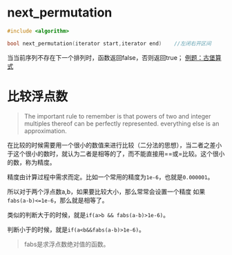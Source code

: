 # next_permutation

```c++
#include <algorithm>

bool next_permutation(iterator start,iterator end)    //左闭右开区间
```
当当前序列不存在下一个排列时，函数返回false，否则返回true；
[例题：古堡算式](C语言_B组省赛真题/2012年第三届C_B组蓝桥杯省赛真题/02.古堡算式.cpp)

# 比较浮点数

> The important rule to remember is that powers of two and integer multiples thereof can be perfectly represented. everything else is an approximation.

在比较的时候需要用一个很小的数值来进行比较（二分法的思想），当二者之差小于这个很小的数时，就认为二者是相等的了，而不能直接用==或=比较。这个很小的数，称为精度。

精度由计算过程中需求而定。比如一个常用的精度为`1e-6`，也就是`0.000001`。

所以对于两个浮点数a,b，如果要比较大小，那么常常会设置一个精度
如果`fabs(a-b)<=1e-6`，那么就是相等了。 

类似的判断大于的时候，就是`if(a>b && fabs(a-b)>1e-6)`。

判断小于的时候，就是`if(a<b&&fabs(a-b)>1e-6)`。

> fabs是求浮点数绝对值的函数。